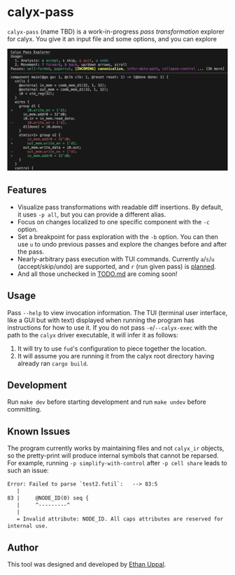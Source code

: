 # calyx-pass

`calyx-pass` (name TBD) is a work-in-progress *pass transformation* explorer for calyx.
You give it an input file and some options, and you can explore 

![Example running of the tool](example_v0.0.0.png)

## Features

- Visualize pass transformations with readable diff insertions. By default, it uses `-p all`, but you can provide a different alias.
- Focus on changes localized to one specific component with the `-c` option.
- Set a breakpoint for pass exploration with the `-b` option. You can then use `u` to undo previous passes and explore the changes before and after the pass.
- Nearly-arbitrary pass execution with TUI commands. Currently `a`/`s`/`u` (accept/skip/undo) are supported, and `r` (run given pass) is [planned](TODO.md).
- And all those unchecked in [TODO.md](TODO.md) are coming soon!

## Usage

Pass `--help` to view invocation information.
The TUI (terminal user interface, like a GUI but with text) displayed when running the program has instructions for how to use it.
If you do not pass `-e`/`--calyx-exec` with the path to the `calyx` driver executable, it will infer it as follows:

1. It will try to use `fud`'s configuration to piece together the location.
2. It will assume you are running it from the calyx root directory having already ran `cargo build`.

## Development

Run `make dev` before starting development and run `make undev` before committing.

## Known Issues

The program currently works by maintaining files and not `calyx_ir` objects, so the pretty-print will produce internal symbols that cannot be reparsed. For example, running `-p simplify-with-control` after `-p cell share` leads to such an issue:

```
Error: Failed to parse `test2.futil`:   --> 83:5
   |
83 |     @NODE_ID(0) seq {
   |     ^---------^
   |
   = Invalid attribute: NODE_ID. All caps attributes are reserved for internal use.
```

## Author

This tool was designed and developed by [Ethan Uppal](https://www.ethanuppal.com).
